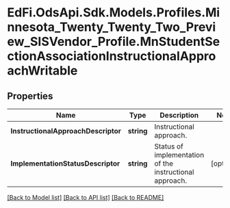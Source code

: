 # EdFi.OdsApi.Sdk.Models.Profiles.Minnesota_Twenty_Twenty_Two_Preview_SISVendor_Profile.MnStudentSectionAssociationInstructionalApproachWritable
## Properties

Name | Type | Description | Notes
------------ | ------------- | ------------- | -------------
**InstructionalApproachDescriptor** | **string** | Instructional approach. | 
**ImplementationStatusDescriptor** | **string** | Status of implementation of the instructional approach. | [optional] 

[[Back to Model list]](../README.md#documentation-for-models) [[Back to API list]](../README.md#documentation-for-api-endpoints) [[Back to README]](../README.md)

